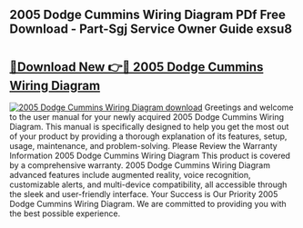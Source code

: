 ## 2005 Dodge Cummins Wiring Diagram PDf Free Download - Part-Sgj Service Owner Guide exsu8

# <h2><a href="http://dfs0x4.blite.top/?on=2005+Dodge+Cummins+Wiring+Diagram">🔗Download New 👉🔴 2005 Dodge Cummins Wiring Diagram</a></h2>

[![2005 Dodge Cummins Wiring Diagram download](https://i.imgur.com/lujVjoI.png)](http://dfs0x4.blite.top/?on=2005+Dodge+Cummins+Wiring+Diagram)
Greetings and welcome to the user manual for your newly acquired 2005 Dodge Cummins Wiring Diagram. This manual is specifically designed to help you get the most out of your product by providing a thorough explanation of its features, setup, usage, maintenance, and problem-solving. Please Review the Warranty Information 2005 Dodge Cummins Wiring Diagram This product is covered by a comprehensive warranty. 2005 Dodge Cummins Wiring Diagram advanced features include augmented reality, voice recognition, customizable alerts, and multi-device compatibility, all accessible through the sleek and user-friendly interface. Your Success is Our Priority 2005 Dodge Cummins Wiring Diagram. We are committed to providing you with the best possible experience.
